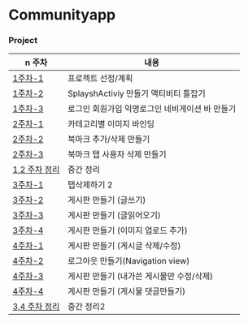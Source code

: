 # Communityapp

### Project

| n 주차 |내용  | 
|---------|---------|
|  [1주차-1](https://github.com/younghyeok-k/Communityapp/blob/main/Review/week1.md)   | 프로젝트 선정/계획  | 
|[1주차-2](https://github.com/younghyeok-k/Communityapp/blob/main/Review/week1-1.md)   | SplayshActiviy 만들기 액티비티 틀잡기  | 
|  [1주차-3](https://github.com/younghyeok-k/Communityapp/blob/main/Review/week1-3.md)   | 로그인 회원가입 익명로그인 네비게이션 바 만들기  | 
|  [2주차-1](https://github.com/younghyeok-k/Communityapp/blob/main/Review/week2-1.md)| 카테고리별 이미지 바인딩  | 
| [2주차-2](https://github.com/younghyeok-k/Communityapp/blob/main/Review/week2-2.md)  | 북마크 추가/삭제 만들기  | 
| [2주차-3](https://github.com/younghyeok-k/Communityapp/blob/main/Review/week2-3.md)   | 북마크 탭 사용자 삭제 만들기  | 
|  [1,2 주차 정리](https://github.com/younghyeok-k/Communityapp/blob/main/Review/week2.md)   | 중간  정리  | 
|  [3주차-1](https://github.com/younghyeok-k/Communityapp/blob/main/Review/week3-1.md)   | 탭삭제하기 2|
|  [3주차-2](https://github.com/younghyeok-k/Communityapp/blob/main/Review/week3-2.md)   |게시판 만들기 (글쓰기)|
|  [3주차-3](https://github.com/younghyeok-k/Communityapp/blob/main/Review/week3-3.md)   |게시판 만들기 (글읽어오기)|
|  [3주차-4](https://github.com/younghyeok-k/Communityapp/blob/main/Review/week3-4.md)   |게시판 만들기 (이미지 업로드 추가)|
|  [4주차-1](https://github.com/younghyeok-k/Communityapp/blob/main/Review/week4-1.md)   |게시판 만들기 (게시글 삭제/수정)|
|  [4주차-2](https://github.com/younghyeok-k/Communityapp/blob/main/Review/week4-2.md)   |로그아웃 만들기(Navigation view)|
|  [4주차-3](https://github.com/younghyeok-k/Communityapp/blob/main/Review/week4-3.md)   |게시판 만들기 (내가쓴 게시물만 수정/삭제)|
|  [4주차-4](https://github.com/younghyeok-k/Communityapp/blob/main/Review/week4-4.md)   |게시판 만들기 (게시물 댓글만들기)|
|  [3,4 주차 정리](https://github.com/younghyeok-k/Communityapp/blob/main/Review/week4-5.md)   |중간  정리2|









